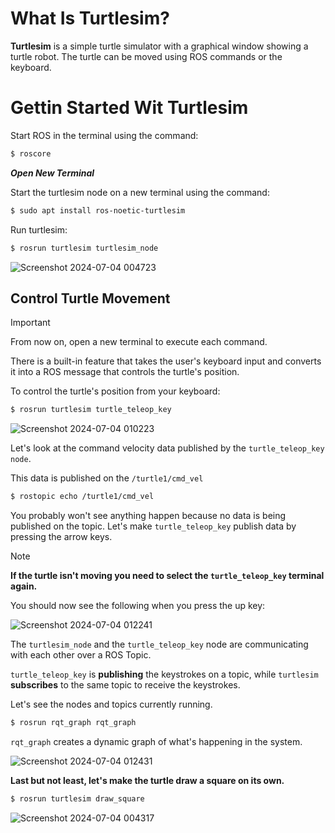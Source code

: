 # What Is Turtlesim?
**Turtlesim** is a simple turtle simulator with a graphical window showing a turtle robot. The turtle can be moved using ROS commands or the keyboard.

# Gettin Started Wit Turtlesim
Start ROS in the terminal using the command:

```bash
$ roscore
 ```

**_Open New Terminal_**

Start the turtlesim node on a new terminal using the command:

```bash
$ sudo apt install ros-noetic-turtlesim
```

Run turtlesim:

```bash
$ rosrun turtlesim turtlesim_node
```


![Screenshot 2024-07-04 004723](https://github.com/iSarh/ros1_turtlesim-/assets/63901303/4261c90b-3a01-48a7-a0a9-39925fb9e1a2)


## Control Turtle Movement

> [!IMPORTANT]  
> From now on, open a new terminal to execute each command.

There is a built-in feature that takes the user's keyboard input and converts it into a ROS message that controls the turtle's position.

To control the turtle's position from your keyboard:

```bash 
$ rosrun turtlesim turtle_teleop_key
```


![Screenshot 2024-07-04 010223](https://github.com/iSarh/ros1_turtlesim-/assets/63901303/85fea155-d7a5-4dc7-892e-9ad549621be7)


Let's look at the command velocity data published by the ```turtle_teleop_key node```.

This data is published on the ```/turtle1/cmd_vel```

```bash
$ rostopic echo /turtle1/cmd_vel
```

You probably won't see anything happen because no data is being published on the topic. 
Let's make ```turtle_teleop_key``` publish data by pressing the arrow keys. 

> [!NOTE]  
> **If the turtle isn't moving you need to select the ```turtle_teleop_key``` terminal again.**

You should now see the following when you press the up key:


![Screenshot 2024-07-04 012241](https://github.com/iSarh/ros1_turtlesim-/assets/63901303/c79678f2-8570-434a-ba9a-b205a96e6f42)


The ```turtlesim_node``` and the ```turtle_teleop_key``` node are communicating with each other over a ROS Topic.

```turtle_teleop_key``` is **publishing** the keystrokes on a topic, while ```turtlesim``` **subscribes** to the same topic to receive the keystrokes. 


Let's see the nodes and topics currently running.

```bash
$ rosrun rqt_graph rqt_graph
```

```rqt_graph``` creates a dynamic graph of what's happening in the system.


![Screenshot 2024-07-04 012431](https://github.com/iSarh/ros1_turtlesim-/assets/63901303/4dedfaf6-7caf-4da4-9624-26f7f021a916)

**Last but not least, let's make the turtle draw a square on its own.**

```bash
$ rosrun turtlesim draw_square
```

![Screenshot 2024-07-04 004317](https://github.com/iSarh/ros1_turtlesim-/assets/63901303/ba66592b-d598-460f-80a5-cdf295cc1e63)



